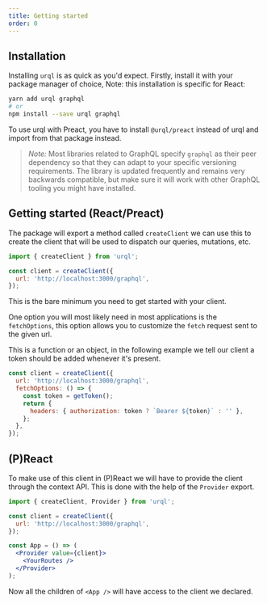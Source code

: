 ```yaml
---
title: Getting started
order: 0
---
```


## Installation

Installing `urql` is as quick as you'd expect. Firstly, install it
with your package manager of choice, Note: this installation is specific for React:

```sh
yarn add urql graphql
# or
npm install --save urql graphql
```

To use urql with Preact, you have to install `@urql/preact` instead of urql and import from
that package instead.

> _Note:_ Most libraries related to GraphQL specify `graphql` as their peer
> dependency so that they can adapt to your specific versioning
> requirements.
> The library is updated frequently and remains very backwards compatible,
> but make sure it will work with other GraphQL tooling you might have installed.

## Getting started (React/Preact)

The package will export a method called `createClient` we can use this to create the
client that will be used to dispatch our queries, mutations, etc.

```js
import { createClient } from 'urql';

const client = createClient({
  url: 'http://localhost:3000/graphql',
});
```

This is the bare minimum you need to get started with your client.

One option you will most likely need in most applications is the `fetchOptions`,
this option allows you to customize the `fetch` request sent to the given url.

This is a function or an object, in the following example we tell our client a token
should be added whenever it's present.

```js
const client = createClient({
  url: 'http://localhost:3000/graphql',
  fetchOptions: () => {
    const token = getToken();
    return {
      headers: { authorization: token ? `Bearer ${token}` : '' },
    };
  },
});
```

## (P)React

To make use of this client in (P)React we will have to provide the client through
the context API. This is done with the help of the `Provider` export.

```jsx
import { createClient, Provider } from 'urql';

const client = createClient({
  url: 'http://localhost:3000/graphql',
});

const App = () => (
  <Provider value={client}>
    <YourRoutes />
  </Provider>
);
```

Now all the children of `<App />` will have access to the client we declared.
